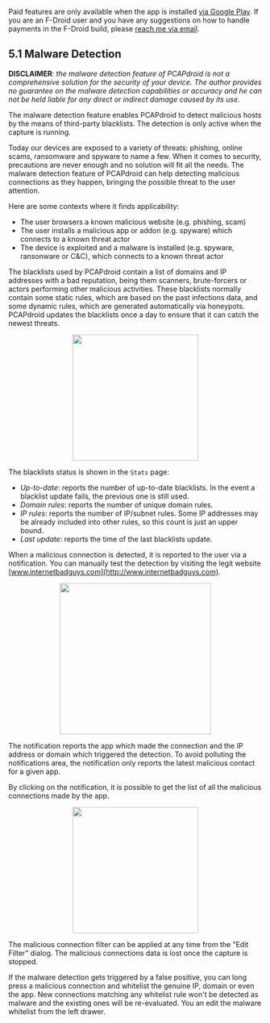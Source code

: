 Paid features are only available when the app is installed [via Google Play](https://play.google.com/store/apps/details?id=com.emanuelef.remote_capture). If you are an F-Droid user and you have any suggestions on how to handle payments in the F-Droid build, please [reach me via email](mailto:black.silver@hotmail.it?subject=PCAPdroid).

## 5.1 Malware Detection

**DISCLAIMER**: *the malware detection feature of PCAPdroid is not a comprehensive solution for the security of your device. The author provides no guarantee on the malware detection capabilities or accuracy and he can not be held liable for any direct or indirect damage caused by its use.*

The malware detection feature enables PCAPdroid to detect malicious hosts by the means of third-party blacklists. The detection is only active when the capture is running.

Today our devices are exposed to a variety of threats: phishing, online scams, ransomware and spyware to name a few. When it comes to security, precautions are never enough and no solution will fit all the needs. The malware detection feature of PCAPdroid can help detecting malicious connections as they happen, bringing the possible threat to the user attention.

Here are some contexts where it finds applicability:

- The user browsers a known malicious website (e.g. phishing, scam)
- The user installs a malicious app or addon (e.g. spyware) which connects to a known threat actor
- The device is exploited and a malware is installed (e.g. spyware, ransonware or C&C), which connects to a known threat actor

The blacklists used by PCAPdroid contain a list of domains and IP addresses with a bad reputation, being them scanners, brute-forcers or actors performing other malicious activities. These blacklists normally contain some static rules, which are based on the past infections data, and some dynamic rules, which are generated automatically via honeypots. PCAPdroid updates the blacklists once a day to ensure that it can catch the newest threats.

<p align="center">
<img src="https://raw.githubusercontent.com/emanuele-f/PCAPdroid/gh-pages/images/blacklists_status.jpg" width="250" />
</p>

The blacklists status is shown in the `Stats` page:

- *Up-to-date*: reports the number of up-to-date blacklists. In the event a blacklist update fails, the previous one is still used.
- *Domain rules*: reports the number of unique domain rules.
- *IP rules*: reports the number of IP/subnet rules. Some IP addresses may be already included into other rules, so this count is just an upper bound.
- *Last update*: reports the time of the last blacklists update.

When a malicious connection is detected, it is reported to the user via a notification. You can manually test the detection by visiting the legit website [www.internetbadguys.com](http://www.internetbadguys.com).

<p align="center">
<img src="https://raw.githubusercontent.com/emanuele-f/PCAPdroid/gh-pages/images/malware_notification.jpg" width="300" />
</p>

The notification reports the app which made the connection and the IP address or domain which triggered the detection. To avoid polluting the notifications area, the notification only reports the latest malicious contact for a given app.

By clicking on the notification, it is possible to get the list of all the malicious connections made by the app.

<p align="center">
<img src="https://raw.githubusercontent.com/emanuele-f/PCAPdroid/gh-pages/images/malicious_connections.jpg" width="250" />
</p>

The malicious connection filter can be applied at any time from the "Edit Filter" dialog. The malicious connections data is lost once the capture is stopped.

If the malware detection gets triggered by a false positive, you can long press a malicious connection and whitelist the genuine IP, domain or even the app. New connections matching any whitelist rule won't be detected as malware and the existing ones will be re-evaluated. You an edit the malware whitelist from the left drawer.
